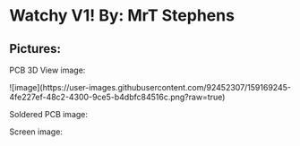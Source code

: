 <h1>Watchy V1! By: MrT Stephens</h1>
<h2>Pictures:</h2>
PCB 3D View image:
<p>![image](https://user-images.githubusercontent.com/92452307/159169245-4fe227ef-48c2-4300-9ce5-b4dbfc84516c.png?raw=true)
<p>Soldered PCB image:
<p>
<p>Screen image:
<p>
